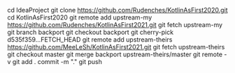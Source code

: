 cd IdeaProject
git clone https://github.com/Rudenches/KotlinAsFirst2020.git
cd KotlinAsFirst2020
git remote add upstream-my https://github.com/Rudenches/KotlinAsFirst2021.git
git fetch upstream-my
git branch backport
git checkout backport
git cherry-pick d535f359...FETCH_HEAD
git remote add upstream-theirs https://github.com/MeeLeSh/KotlinAsFirst2021.git
git fetch upstream-theirs
git checkout master
git merge backport upstream-theirs/master
git remote -v
git add .
commit -m "."
git push